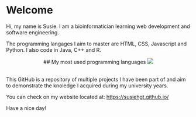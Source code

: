 # Welcome

Hi, my name is Susie. I am a bioinformatician learning web development and software engineering.


The programming langages I aim to master are HTML, CSS, Javascript and Python. 
I also code in Java, C++ and R. 
<br>
<div align="center">
  ## My most used programming languages

  
  <img src="https://github-readme-stats.vercel.app/api/top-langs/?username=susiehgt&layout=compact&theme=darcula">
</div>
<br>

This GitHub is a repository of multiple projects I have been part of and aim to demonstrate 
the knoledge I acquired during my university years. 

You can check on my website located at: https://susiehgt.github.io/

Have a nice day!

<!---
susiehgt/susiehgt is a ✨ special ✨ repository because its `README.md` (this file) appears on your GitHub profile.
You can click the Preview link to take a look at your changes.
--->
